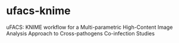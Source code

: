 # ufacs-knime
uFACS: KNIME workflow for a Multi-parametric High-Content Image Analysis Approach to Cross-pathogens Co-infection Studies
